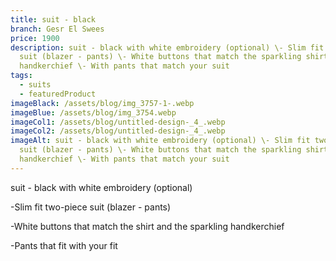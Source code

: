 ```yaml
---
title: suit - black
branch: Gesr El Swees
price: 1900
description: suit - black with white embroidery (optional) \- Slim fit two-piece
  suit (blazer - pants) \- White buttons that match the sparkling shirt and
  handkerchief \- With pants that match your suit
tags:
  - suits
  - featuredProduct
imageBlack: /assets/blog/img_3757-1-.webp
imageBlue: /assets/blog/img_3754.webp
imageCol1: /assets/blog/untitled-design-_4_.webp
imageCol2: /assets/blog/untitled-design-_4_.webp
imageAlt: suit - black with white embroidery (optional) \- Slim fit two-piece
  suit (blazer - pants) \- White buttons that match the sparkling shirt and
  handkerchief \- With pants that match your suit
---
```

suit - black with white embroidery (optional)

\-Slim fit two-piece suit (blazer - pants)

\-White buttons that match the shirt and the sparkling handkerchief

\-Pants that fit with your fit